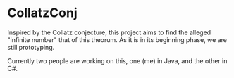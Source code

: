 # CollatzConj
Inspired by the Collatz conjecture, this project aims to find the alleged "infinite number" that of this theorum.
As it is in its beginning phase, we are still prototyping.

Currently two people are working on this, one (me) in Java, and the other in C#.

